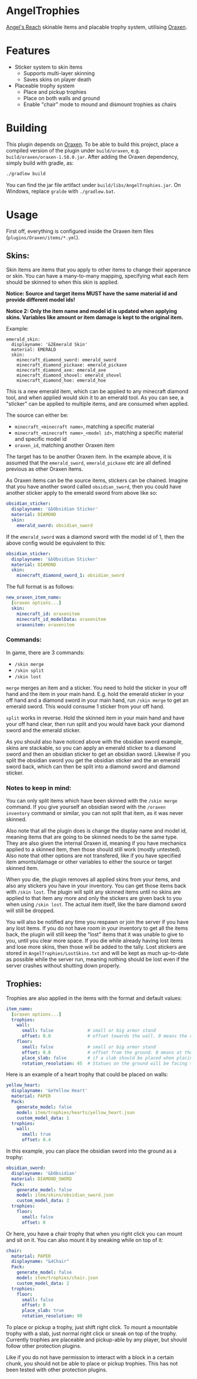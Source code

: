 # AngelTrophies
[Angel's Reach](https://angels-reach.com/) skinable items and placable trophy system, utilising [Oraxen](https://github.com/oraxen/Oraxen).

# Features
* Sticker system to skin items
  * Supports multi-layer skinning
  * Saves skins on player death
* Placeable trophy system
  * Place and pickup trophies
  * Place on both walls and ground
  * Enable "chair" mode to mound and dismount trophies as chairs

# Building
This plugin depends on [Oraxen](https://github.com/oraxen/Oraxen). To be able to build this project, place a compiled version of the plugin under `build/oraxen`, e.g. `build/oraxen/oraxen-1.58.0.jar`.
After adding the Oraxen dependency, simply build with gradle, as:
```bash
./gradlew build
```
You can find the jar file artifact under `build/libs/AngelTrophies.jar`.
On Windows, replace `gralde` with `./gradlew.bat`.

# Usage
First off, everything is configured inside the Oraxen item files (`plugins/Oraxen/items/*.yml`).

## Skins:
Skin items are items that you apply to other items to change their apperance or skin. You can have a many-to-many mapping, specifying what each item should be skinned to when this skin is applied.

**Notice: Source and target items MUST have the same material id and provide different model ids!**

**Notice 2: Only the item name and model id is updated when applying skins. Variables like amount or item damage is kept to the original item.**

Example:
```YAML:
emerald_skin:
  displayname: '&2Emerald Skin'
  material: EMERALD
  skin:
    minecraft_diamond_sword: emerald_sword
    minecraft_diamond_pickaxe: emerald_pickaxe
    minecraft_diamond_axe: emerald_axe
    minecraft_diamond_shovel: emerald_shovel
    minecraft_diamond_hoe: emerald_hoe
```
This is a new emerald item, which can be applied to any minecraft diamond tool, and when applied would skin it to an emerald tool.  As you can see, a "sticker" can be applied to multiple items, and are consumed when applied.

The source can either be:
* `minecraft_<minecraft name>`, matching a specific material
* `minecraft_<minecraft name>_<model id>`, matching a specific material and specific model id
* `oraxen_id`, matching another Oraxen item

The target has to be another Oraxen item. In the example above, it is assumed that the `emerald_sword`, `emerald_pickaxe` etc are all defined previous as other Oraxen items.

As Oraxen items can be the source items, stickers can be chained. Imagine that you have another sword called `obsidian_sword`, then you could have another sticker apply to the emerald sword from above like so:
```YAML
obsidian_sticker:
  displayname: '&bObsidian Sticker'
  material: DIAMOND
  skin:
    emerald_sword: obsidian_sword
```

If the `emerald_sword` was a diamond sword with the model id of 1, then the above config would be equivalent to this:
```YAML
obsidian_sticker:
  displayname: '&bObsidian Sticker'
  material: DIAMOND
  skin:
    minecraft_diamond_sword_1: obsidian_sword
```

The full format is as follows:
```YAML
new_oraxen_item_name:
  [oraxen options...]
  skin:
    minecraft_id: oraxenitem
    minecraft_id_modelData: oraxenitem
    oraxenitem: oraxenitem
```

### Commands:
In game, there are 3 commands:
* `/skin merge`
* `/skin split`
* `/skin lost`

`merge` merges an item and a sticker. You need to hold the sticker in your off hand and the item in your main hand. E.g. hold the emerald sticker in your off hand and a diamond sword in your main hand, run `/skin merge` to get an emerald sword. This would consume 1 sticker from your off hand.

`split` works in reverse. Hold the skinned item in your main hand and have your off hand clear, then run split and you would have back your diamond sword and the emerald sticker.

As you should also have noticed above with the obsidian sword example, skins are stackable, so you can apply an emerald sticker to a diamond sword and then an obsidian sticker to get an obsidian sword. Likewise if you split the obsidian sword you get the obsidian sticker and the an emerald sword back, which can then be split into a diamond sword and diamond sticker.

### Notes to keep in mind:
You can only split items which have been skinned with the `/skin merge` command. If you give yourself an obsidian sword with the `/oraxen inventory` command or similar, you can not split that item, as it was never skinned.

Also note that all the plugin does is change the display name and model id, meaning items that are going to be skinned needs to be the same type. They are also given the internal Oraxen id, meaning if you have mechanics applied to a skinned item, then those should still work (mostly untested). Also note that other options are not transfered, like if you have specified item amonts/damage or other variables to either the source or target skinned item.

When you die, the plugin removes all applied skins from your items, and also any stickers you have in your inventory. You can get those items back with `/skin lost`. The plugin will split any skinned items until no skins are applied to that item any more and only the stickers are given back to you when using `/skin lost`. The actual item itself, like the bare diamond sword will still be dropped.

You will also be notified any time you respawn or join the server if you have any lost items. If you do not have room in your inventory to get all the items back, the plugin will still keep the "lost" items that it was unable to give to you, until you clear more space. If you die while already having lost items and lose more skins, then those will be added to the tally. Lost stickers are stored in `AngelTrophies/LostSkins.txt` and will be kept as much up-to-date as possible while the server run, meaning nothing should be lost even if the server crashes without shutting down properly.

## Trophies:
Trophies are also applied in the items with the format and default values:
```YAML
item_name:
  [oraxen options...]
  trophies:
    wall:
      small: false             # small or big armor stand
      offset: 0.0              # offset towards the wall. 0 means the center of the block. 0.5 would touching the next block in the direction the item is facing
    floor:
      small: false             # small or big armor stand
      offset: 0.0              # offset from the ground. 0 means at the bottom of the block. 0.5 would be 0.5 of the ground. -1 would be the block bellow.
      place_slab: false        # if a slab should be placed when placing this trophy. This also makes the trophy mountable by right clicking.
      rotation_resolution: 45  # Statues on the ground will be facing towards you. This is the amount of resolution the statues will snap to. 90 would be facing along the lines north, east, south and west. 45 would be facing north, north-east, east, south-east, south, south-west, west and north-west.
```       

Here is an example of a heart trophy that could be placed on walls:
```YAML
yellow_heart:
  displayname: '&eYellow Heart'
  material: PAPER
  Pack:
    generate_model: false
    model: item/trophies/hearts/yellow_heart.json
    custom_model_data: 1
  trophies:
    wall:
      small: true
      offset: 0.4
```

In this example, you can place the obsidian sword into the ground as a trophy:
```YAML
obsidian_sword:
  displayname: '&bObsidian'
  material: DIAMOND_SWORD
  Pack:
    generate_model: false
    model: item/skins/obsidian_sword.json
    custom_model_data: 2
  trophies:
    floor:
      small: false
      offset: 0
```

Or here, you have a chair trophy that when you right click you can mount and sit on it. You can also mount it by sneaking while on top of it:
```YAML
chair:
  material: PAPER
  displayname: "&4Chair"
  Pack:
    generate_model: false
    model: item/trophies/chair.json
    custom_model_data: 2
  trophies:
    floor:
      small: false
      offset: 0
      place_slab: true
      rotation_resolution: 90
```
To place or pickup a trophy, just shift right click. To mount a mountable trophy with a slab, just normal right click or sneak on top of the trophy. Currently trophies are placeable and pickup-able by any player, but should follow other protection plugins. 

Like if you do not have permission to interact with a block in a certain chunk, you should not be able to place or pickup trophies. This has not been tested with other protection plugins.
